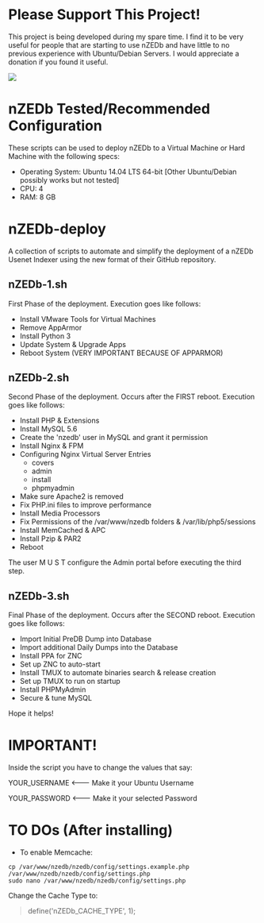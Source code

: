 # Please Support This Project!

This project is being developed during my spare time.  I find it to be very useful for people that are starting to use nZEDb and have little to no previous experience with Ubuntu/Debian Servers.  I would appreciate a donation if you found it useful.

[![](https://www.paypalobjects.com/en_US/i/btn/btn_donateCC_LG.gif)](https://www.paypal.com/cgi-bin/webscr?cmd=_donations&business=53CD2WNX3698E&lc=US&item_name=PREngineer&item_number=nZEDb%2ddeploy&currency_code=USD&bn=PP%2dDonationsBF%3abtn_donateCC_LG%2egif%3aNonHosted)

# nZEDb Tested/Recommended Configuration

These scripts can be used to deploy nZEDb to a Virtual Machine or Hard Machine with the following specs:

* Operating System: Ubuntu 14.04 LTS 64-bit [Other Ubuntu/Debian possibly works but not tested]
* CPU: 4
* RAM: 8 GB

# nZEDb-deploy
A collection of scripts to automate and simplify the deployment of a nZEDb Usenet Indexer using the new format of their GitHub repository.

## nZEDb-1.sh

First Phase of the deployment.  Execution goes like follows:

* Install VMware Tools for Virtual Machines
* Remove AppArmor
* Install Python 3
* Update System & Upgrade Apps
* Reboot System (VERY IMPORTANT BECAUSE OF APPARMOR)

## nZEDb-2.sh

Second Phase of the deployment.  Occurs after the FIRST reboot.  Execution goes like follows:

* Install PHP & Extensions
* Install MySQL 5.6
* Create the 'nzedb' user in MySQL and grant it permission
* Install Nginx & FPM
* Configuring Nginx Virtual Server Entries
  * covers
  * admin
  * install
  * phpmyadmin
* Make sure Apache2 is removed
* Fix PHP.ini files to improve performance
* Install Media Processors
* Fix Permissions of the /var/www/nzedb folders & /var/lib/php5/sessions
* Install MemCached & APC
* Install Pzip & PAR2
* Reboot

The user  M U S T  configure the Admin portal before executing the third step.

## nZEDb-3.sh

Final Phase of the deployment.  Occurs after the SECOND reboot.  Execution goes like follows:

* Import Initial PreDB Dump into Database
* Import additional Daily Dumps into the Database
* Install PPA for ZNC
* Set up ZNC to auto-start
* Install TMUX to automate binaries search & release creation
* Set up TMUX to run on startup
* Install PHPMyAdmin
* Secure & tune MySQL

Hope it helps!

# IMPORTANT!

Inside the script you have to change the values that say:

YOUR_USERNAME  <--- Make it your Ubuntu Username

YOUR_PASSWORD  <--- Make it your selected Password

# TO DOs (After installing)

* To enable Memcache:
```
cp /var/www/nzedb/nzedb/config/settings.example.php  /var/www/nzedb/nzedb/config/settings.php
sudo nano /var/www/nzedb/nzedb/config/settings.php
```
Change the Cache Type to:

> define('nZEDb_CACHE_TYPE', 1);
